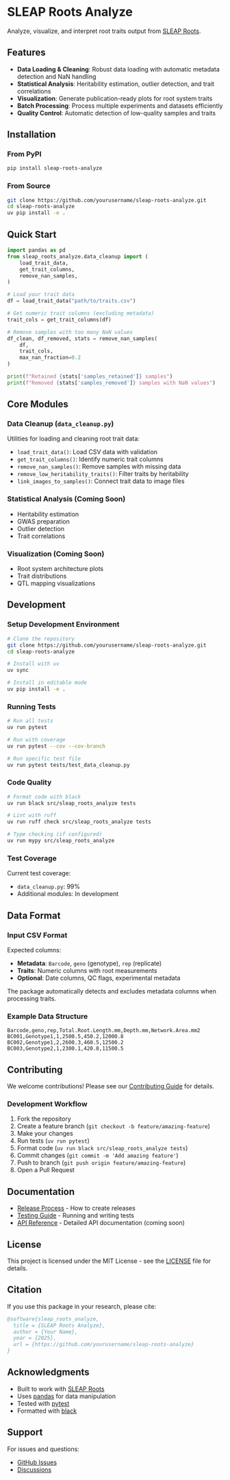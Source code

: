 # SLEAP Roots Analyze

Analyze, visualize, and interpret root traits output from [SLEAP Roots](https://github.com/talmolab/sleap-roots).

## Features

- **Data Loading & Cleaning**: Robust data loading with automatic metadata detection and NaN handling
- **Statistical Analysis**: Heritability estimation, outlier detection, and trait correlations
- **Visualization**: Generate publication-ready plots for root system traits
- **Batch Processing**: Process multiple experiments and datasets efficiently
- **Quality Control**: Automatic detection of low-quality samples and traits

## Installation

### From PyPI

```bash
pip install sleap-roots-analyze
```

### From Source

```bash
git clone https://github.com/yourusername/sleap-roots-analyze.git
cd sleap-roots-analyze
uv pip install -e .
```

## Quick Start

```python
import pandas as pd
from sleap_roots_analyze.data_cleanup import (
    load_trait_data,
    get_trait_columns,
    remove_nan_samples,
)

# Load your trait data
df = load_trait_data("path/to/traits.csv")

# Get numeric trait columns (excluding metadata)
trait_cols = get_trait_columns(df)

# Remove samples with too many NaN values
df_clean, df_removed, stats = remove_nan_samples(
    df, 
    trait_cols, 
    max_nan_fraction=0.2
)

print(f"Retained {stats['samples_retained']} samples")
print(f"Removed {stats['samples_removed']} samples with NaN values")
```

## Core Modules

### Data Cleanup (`data_cleanup.py`)

Utilities for loading and cleaning root trait data:

- `load_trait_data()`: Load CSV data with validation
- `get_trait_columns()`: Identify numeric trait columns
- `remove_nan_samples()`: Remove samples with missing data
- `remove_low_heritability_traits()`: Filter traits by heritability
- `link_images_to_samples()`: Connect trait data to image files

### Statistical Analysis (Coming Soon)

- Heritability estimation
- GWAS preparation
- Outlier detection
- Trait correlations

### Visualization (Coming Soon)

- Root system architecture plots
- Trait distributions
- QTL mapping visualizations

## Development

### Setup Development Environment

```bash
# Clone the repository
git clone https://github.com/yourusername/sleap-roots-analyze.git
cd sleap-roots-analyze

# Install with uv
uv sync

# Install in editable mode
uv pip install -e .
```

### Running Tests

```bash
# Run all tests
uv run pytest

# Run with coverage
uv run pytest --cov --cov-branch

# Run specific test file
uv run pytest tests/test_data_cleanup.py
```

### Code Quality

```bash
# Format code with black
uv run black src/sleap_roots_analyze tests

# Lint with ruff
uv run ruff check src/sleap_roots_analyze tests

# Type checking (if configured)
uv run mypy src/sleap_roots_analyze
```

### Test Coverage

Current test coverage:
- `data_cleanup.py`: 99%
- Additional modules: In development

## Data Format

### Input CSV Format

Expected columns:
- **Metadata**: `Barcode`, `geno` (genotype), `rep` (replicate)
- **Traits**: Numeric columns with root measurements
- **Optional**: Date columns, QC flags, experimental metadata

The package automatically detects and excludes metadata columns when processing traits.

### Example Data Structure

```csv
Barcode,geno,rep,Total.Root.Length.mm,Depth.mm,Network.Area.mm2
BC001,Genotype1,1,2500.5,450.2,12000.8
BC002,Genotype1,2,2600.3,460.5,12500.2
BC003,Genotype2,1,2300.1,420.8,11500.5
```

## Contributing

We welcome contributions! Please see our [Contributing Guide](CONTRIBUTING.md) for details.

### Development Workflow

1. Fork the repository
2. Create a feature branch (`git checkout -b feature/amazing-feature`)
3. Make your changes
4. Run tests (`uv run pytest`)
5. Format code (`uv run black src/sleap_roots_analyze tests`)
6. Commit changes (`git commit -m 'Add amazing feature'`)
7. Push to branch (`git push origin feature/amazing-feature`)
8. Open a Pull Request

## Documentation

- [Release Process](docs/RELEASE_PROCESS.md) - How to create releases
- [Testing Guide](docs/testing.md) - Running and writing tests
- [API Reference](docs/api.md) - Detailed API documentation (coming soon)

## License

This project is licensed under the MIT License - see the [LICENSE](LICENSE) file for details.

## Citation

If you use this package in your research, please cite:

```bibtex
@software{sleap_roots_analyze,
  title = {SLEAP Roots Analyze},
  author = {Your Name},
  year = {2025},
  url = {https://github.com/yourusername/sleap-roots-analyze}
}
```

## Acknowledgments

- Built to work with [SLEAP Roots](https://github.com/talmolab/sleap-roots)
- Uses [pandas](https://pandas.pydata.org/) for data manipulation
- Tested with [pytest](https://docs.pytest.org/)
- Formatted with [black](https://github.com/psf/black)

## Support

For issues and questions:
- [GitHub Issues](https://github.com/yourusername/sleap-roots-analyze/issues)
- [Discussions](https://github.com/yourusername/sleap-roots-analyze/discussions)